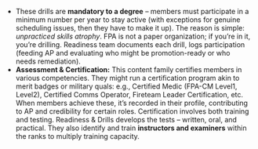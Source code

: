 - These drills are **mandatory to a degree** – members must participate in a minimum number per year to stay active (with exceptions for genuine scheduling issues, then they have to make it up). The reason is simple: _unpracticed skills atrophy_. FPA is not a paper organization; if you’re in it, you’re drilling. Readiness team documents each drill, logs participation (feeding AP and evaluating who might be promotion-ready or who needs remediation).  
- **Assessment & Certification:** This content family certifies members in various competencies. They might run a certification program akin to merit badges or military quals: e.g., Certified Medic (FPA-CM Level1, Level2), Certified Comms Operator, Fireteam Leader Certification, etc. When members achieve these, it’s recorded in their profile, contributing to AP and credibility for certain roles. Certification involves both training and testing. Readiness & Drills develops the tests – written, oral, and practical. They also identify and train **instructors and examiners** within the ranks to multiply training capacity.